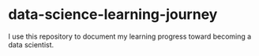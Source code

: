 # data-science-learning-journey
I use this repository to document my learning progress toward becoming a data scientist.
